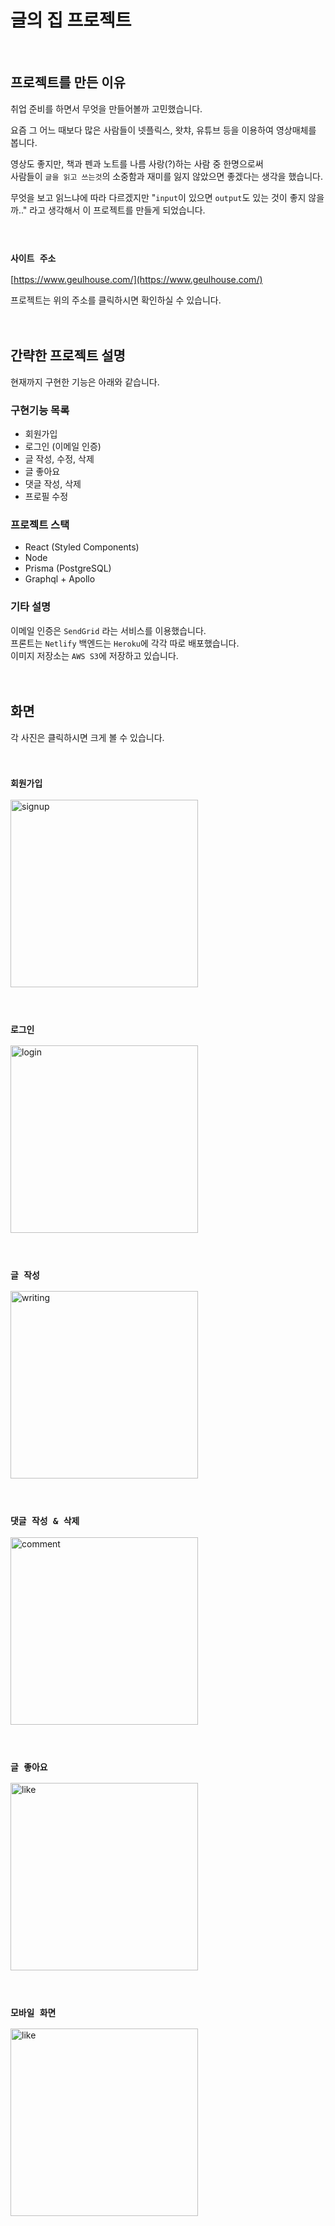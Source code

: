 # 글의 집 프로젝트

<br/>

## 프로젝트를 만든 이유


취업 준비를 하면서 무엇을 만들어볼까 고민했습니다.

요즘 그 어느 때보다 많은 사람들이 넷플릭스, 왓챠, 유튜브 등을 이용하여 영상매체를 봅니다.

영상도 좋지만, 책과 펜과 노트를 나름 사랑(?)하는 사람 중 한명으로써\
사람들이 `글을 읽고 쓰는것`의 소중함과 재미를 잃지 않았으면 좋겠다는 생각을 했습니다.

무엇을 보고 읽느냐에 따라 다르겠지만
"`input`이 있으면 `output`도 있는 것이 좋지 않을까.." 라고 생각해서 이 프로젝트를 만들게 되었습니다.
<br/><br/><br/>

### `사이트 주소`

[https://www.geulhouse.com/](https://www.geulhouse.com/)

프로젝트는 위의 주소를 클릭하시면 확인하실 수 있습니다.
<br/><br/><br/>

## 간략한 프로젝트 설명


현재까지 구현한 기능은 아래와 같습니다.

### 구현기능 목록

- 회원가입
- 로그인 (이메일 인증)
- 글 작성, 수정, 삭제
- 글 좋아요
- 댓글 작성, 삭제
- 프로필 수정
  <br/>

### 프로젝트 스택

- React (Styled Components)
- Node
- Prisma (PostgreSQL)
- Graphql + Apollo
  <br/>

### 기타 설명

이메일 인증은 `SendGrid` 라는 서비스를 이용했습니다.\
프론트는 `Netlify` 백엔드는 `Heroku`에 각각 따로 배포했습니다.\
이미지 저장소는 `AWS S3`에 저장하고 있습니다.
<br/><br/><br/>

## 화면
각 사진은 클릭하시면 크게 볼 수 있습니다.

<br/>

### `회원가입`

<img src="https://res.cloudinary.com/djc1ez16q/image/upload/v1609307981/waaw/signup_ftkgho.gif"  height="300px" alt="signup"/>
<br/><br/><br/>

### `로그인`

<img src="https://res.cloudinary.com/djc1ez16q/image/upload/v1609307991/waaw/login_que73a.gif"  height="300px" alt="login"/>
<br/><br/><br/>

### `글 작성`

<img src="https://res.cloudinary.com/djc1ez16q/image/upload/v1609308014/waaw/writing_bzam18.gif"  height="300px" alt="writing"/>
<br/><br/><br/>

### `댓글 작성 & 삭제`

<img src="https://res.cloudinary.com/djc1ez16q/image/upload/v1609308007/waaw/comment_qnvudr.gif"  height="300px" alt="comment"/>
<br/><br/><br/>

### `글 좋아요`

<img src="https://res.cloudinary.com/djc1ez16q/image/upload/v1609308003/waaw/like_kixpdm.gif"  height="300px" alt="like"/>
<br/><br/><br/>

### `모바일 화면`

<img src="https://res.cloudinary.com/djc1ez16q/image/upload/v1609308753/waaw/mobile_raxpzx.gif"  height="300px" alt="like"/>
